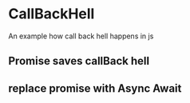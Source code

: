 # CallBackHell
An example how call back hell happens in js
## Promise saves callBack hell
## replace promise with Async Await
